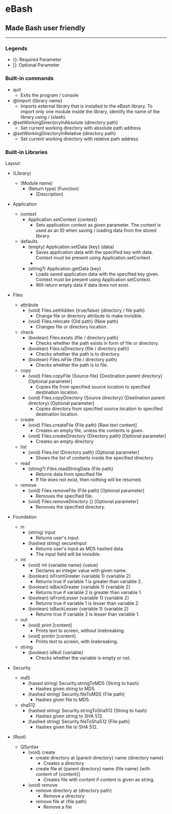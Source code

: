# eBash

## Made Bash user friendly

-----

### Legends

- {}: Required Parameter
- []: Optional Parameter



### Built-in commands

- quit
  - Exits the program / console
- @import {library name}
  - Imports external library that is installed to the eBash library. To import only one module inside the library, identify the name of the library using / (slash).
- @setWorkingDirectoryInAbsolute {directory path}
  - Set current working directory with absolute path address
- @setWorkingDirectoryInRelative {directory path}
  - Set current working directory with relative path address



### Built-in Libraries

Layout:

- (Library)
  - (Module name)
    - (Return type) (Function)
      - (Description)

- Application
  - context
    - Application.setContext {context}
      - Sets application context as given parameter. The context is used as an ID when saving / loading data from the stored library.
  - defaults
    - (empty) Application.setData {key} {data}
      - Saves application data with the specified key with data. Context must be present using Application.setContext.
      - 
    - (string?) Application.getData {key}
      - Loads saved application data with the specified key given. Context must be present using Application.setContext.
      - Will return empty data if data does not exist.
- Files
  - attribute
    - (void) Files.setHidden {true/false} {directory / file path}
      - Change file or directory attribute to make invisible.
    - (void) Files.relocate {Old path} {New path}
      - Changes file or directory location.
  - check
    - (boolean) Files.exists {file / directory path}
      - Checks whether the path exists in form of file or directory.
    - (boolean) Files.isDirectory {file / directory path}
      - Checks whether the path is to directory.
    - (boolean) Files.isFile {file / directory path}
      - Checks whether the path is to file.
  - copy
    - (void) Files.copyFile {Source file} {Destination parent directory} [Optional parameter]
      - Copies file from specified source location to specified destination location.
    - (void) Files.copyDirectory {Source directory} {Destination parent directory} [Optional parameter]
      - Copies directory from specified source location to specified destination location.
  - create
    - (void) Files.createFile {File path} [Raw text content]
      - Creates an empty file, unless the contents is given.
    - (void) Files.createDirectory {Directory path} [Optional parameter]
      - Creates an empty directory
  - list
    - (void) Files.list {Directory path} [Optional parameter]
      - Shows the list of contents inside the specified directory
  - read
    - (string?) Files.readStringData {File path}
      - Returns data from specified file
      - If file does not exist, then nothing will be returned.
  - remove
    - (void) Files.removeFile {File path} [Optional parameter]
      - Removes the specified file.
    - (void) Files.removeDirectory {} [Optional parameter]
      - Removes the specified directory.
- Foundation
  - in
    - (string) input
      - Returns user's input.
    - (hashed string) secureInput
      - Returns user's input as MD5 hashed data.
      - The input field will be invisible.
  - int
    - (void) int {variable name} {value}
      - Declares an integer value with given name.
    - (boolean) isFrontGreater {variable 1} {variable 2}
      - Returns true if variable 1 is greater than variable 2.
    - (boolean) isBackGreater {variable 1} {variable 2}
      - Returns true if variable 2 is greater than variable 1.
    - (boolean) isFrontLesser {variable 1} {variable 2}
      - Returns true if variable 1 is lesser than variable 2.
    - (boolean) isBackLesser {variable 1} {variable 2}
      - Returns true if variable 2 is lesser than variable 1.
  - out
    - (void) print [content]
      - Prints text to screen, without linebreaking.
    - (void) println [content]
      - Prints text to screen, with linebreaking.
  - string
    - (boolean) isNull {variable}
      - Checks whether the variable is empty or not.
- Security
  - md5
    - (hased string) Security.stringToMD5 {String to hash}
      - Hashes given string to MD5.
    - (hashed string) Security.fileToMD5 {File path}
      - Hashes given file to MD5.
  - sha512
    - (hashed string) Security.stringToSha512 {String to hash}
      - Hashes given string to SHA 512.
    - (hashed string) Security.fileToSha512 {File path}
      - Hashes given file to SHA 512.
- (Root)
  - QSyntax
    - (void) create
      - create directory at {parent directory} name {directory name}
        - Creates a directory
      - create file at {parent directory} name {file name} [with content of {content}]
        - Creates file with content if content is given as string.
    - (void) remove
      - remove directory at {directory path}
        - Remove a directory
      - remove file at {file path}
        - Remove a file